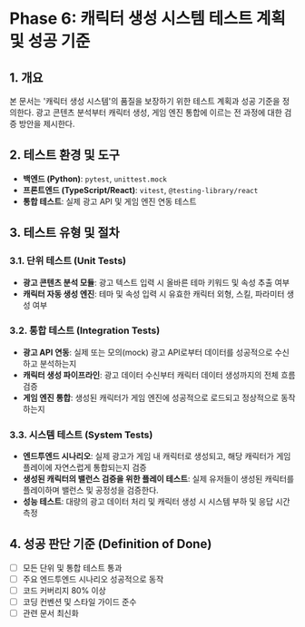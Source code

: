 # Phase 6: 캐릭터 생성 시스템 테스트 계획 및 성공 기준

## 1. 개요

본 문서는 '캐릭터 생성 시스템'의 품질을 보장하기 위한 테스트 계획과 성공 기준을 정의한다. 광고 콘텐츠 분석부터 캐릭터 생성, 게임 엔진 통합에 이르는 전 과정에 대한 검증 방안을 제시한다.

## 2. 테스트 환경 및 도구

*   **백엔드 (Python)**: `pytest`, `unittest.mock`
*   **프론트엔드 (TypeScript/React)**: `vitest`, `@testing-library/react`
*   **통합 테스트**: 실제 광고 API 및 게임 엔진 연동 테스트

## 3. 테스트 유형 및 절차

### 3.1. 단위 테스트 (Unit Tests)
*   **광고 콘텐츠 분석 모듈**: 광고 텍스트 입력 시 올바른 테마 키워드 및 속성 추출 여부
*   **캐릭터 자동 생성 엔진**: 테마 및 속성 입력 시 유효한 캐릭터 외형, 스킬, 파라미터 생성 여부

### 3.2. 통합 테스트 (Integration Tests)
*   **광고 API 연동**: 실제 또는 모의(mock) 광고 API로부터 데이터를 성공적으로 수신하고 분석하는지
*   **캐릭터 생성 파이프라인**: 광고 데이터 수신부터 캐릭터 데이터 생성까지의 전체 흐름 검증
*   **게임 엔진 통합**: 생성된 캐릭터가 게임 엔진에 성공적으로 로드되고 정상적으로 동작하는지

### 3.3. 시스템 테스트 (System Tests)
*   **엔드투엔드 시나리오**: 실제 광고가 게임 내 캐릭터로 생성되고, 해당 캐릭터가 게임 플레이에 자연스럽게 통합되는지 검증
*   **생성된 캐릭터의 밸런스 검증을 위한 플레이 테스트**: 실제 유저들이 생성된 캐릭터를 플레이하며 밸런스 및 공정성을 검증한다.
*   **성능 테스트**: 대량의 광고 데이터 처리 및 캐릭터 생성 시 시스템 부하 및 응답 시간 측정

## 4. 성공 판단 기준 (Definition of Done)

*   [ ] 모든 단위 및 통합 테스트 통과
*   [ ] 주요 엔드투엔드 시나리오 성공적으로 동작
*   [ ] 코드 커버리지 80% 이상
*   [ ] 코딩 컨벤션 및 스타일 가이드 준수
*   [ ] 관련 문서 최신화
